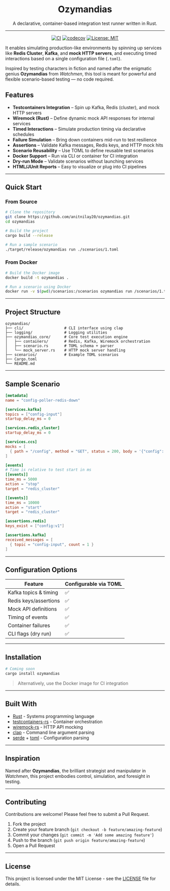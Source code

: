 <div align="center">

# Ozymandias

A declarative, container-based integration test runner written in Rust.

---

[![CI](https://github.com/anitnilay20/ozymandias/actions/workflows/ci.yml/badge.svg)](https://github.com/anitnilay20/ozymandias/actions/workflows/ci.yml) [![codecov](https://codecov.io/gh/anitnilay20/ozymandias/graph/badge.svg?token=4A9K5KXL5M)](https://codecov.io/gh/anitnilay20/ozymandias) [![License: MIT](https://img.shields.io/badge/License-MIT-yellow.svg)](https://opensource.org/licenses/MIT)
</div>

It enables simulating production-like environments by spinning up services like **Redis Cluster**, **Kafka**, and **mock HTTP servers**, and executing timed interactions based on a single configuration file (`.toml`).

Inspired by testing characters in fiction and named after the enigmatic genius **Ozymandias** from *Watchmen*, this tool is meant for powerful and flexible scenario-based testing — no code required.


## Features

- **Testcontainers Integration** – Spin up Kafka, Redis (cluster), and mock HTTP servers
- **Wiremock (Rust)** – Define dynamic mock API responses for internal services
- **Timed Interactions** – Simulate production timing via declarative schedules
- **Failure Simulation** – Bring down containers mid-run to test resilience
- **Assertions** – Validate Kafka messages, Redis keys, and HTTP mock hits
- **Scenario Reusability** – Use TOML to define reusable test scenarios
- **Docker Support** – Run via CLI or container for CI integration
- **Dry-run Mode** – Validate scenarios without launching services
- **HTML/JUnit Reports** – Easy to visualize or plug into CI pipelines

---

## Quick Start

### From Source

```bash
# Clone the repository
git clone https://github.com/anitnilay20/ozymandias.git
cd ozymandias

# Build the project
cargo build --release

# Run a sample scenario
./target/release/ozymandias run ./scenarios/1.toml
```

### From Docker

```bash
# Build the Docker image
docker build -t ozymandias .

# Run a scenario using Docker
docker run -v $(pwd)/scenarios:/scenarios ozymandias run /scenarios/1.toml
```

---

## Project Structure

```
ozymandias/
├── cli/                  # CLI interface using clap
├── logging/              # Logging utilities
├── ozymandias_core/      # Core test execution engine
│   ├── containers/       # Redis, Kafka, Wiremock orchestration
│   ├── scenario.rs       # TOML schema + parser
│   └── mock_server.rs    # HTTP mock server handling
├── scenarios/            # Example TOML scenarios
├── Cargo.toml
└── README.md
```

---

## Sample Scenario

```toml
[metadata]
name = "config-poller-redis-down"

[services.kafka]
topics = ["config-input"]
startup_delay_ms = 0

[services.redis_cluster]
startup_delay_ms = 0

[services.ccs]
mocks = [
  { path = "/config", method = "GET", status = 200, body = '{"config": "v1"}' }
]

[events]
# Time is relative to test start in ms
[[events]]
time_ms = 5000
action = "stop"
target = "redis_cluster"

[[events]]
time_ms = 10000
action = "start"
target = "redis_cluster"

[assertions.redis]
keys_exist = ["config:v1"]

[assertions.kafka]
received_messages = [
  { topic = "config-input", count = 1 }
]
```

---

## Configuration Options

| Feature               | Configurable via TOML |
| --------------------- | --------------------- |
| Kafka topics & timing | ✅                     |
| Redis keys/assertions | ✅                     |
| Mock API definitions  | ✅                     |
| Timing of events      | ✅                     |
| Container failures    | ✅                     |
| CLI flags (dry run)   | ✅                     |

---

## Installation

```bash
# Coming soon
cargo install ozymandias
```

> Alternatively, use the Docker image for CI integration

---

## Built With

* [Rust](https://www.rust-lang.org/) - Systems programming language
* [testcontainers-rs](https://crates.io/crates/testcontainers) - Container orchestration
* [wiremock-rs](https://crates.io/crates/wiremock) - HTTP API mocking
* [clap](https://crates.io/crates/clap) - Command line argument parsing
* [serde](https://crates.io/crates/serde) + [toml](https://crates.io/crates/toml) - Configuration parsing

---

## Inspiration

Named after **Ozymandias**, the brilliant strategist and manipulator in *Watchmen*, this project embodies control, simulation, and foresight in testing.

---

## Contributing

Contributions are welcome! Please feel free to submit a Pull Request.

1. Fork the project
2. Create your feature branch (`git checkout -b feature/amazing-feature`)
3. Commit your changes (`git commit -m 'Add some amazing feature'`)
4. Push to the branch (`git push origin feature/amazing-feature`)
5. Open a Pull Request

---

## License

This project is licensed under the MIT License - see the [LICENSE](LICENSE) file for details.
